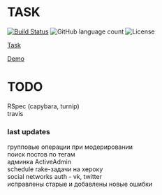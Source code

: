 # TASK

[![Build Status](https://app.travis-ci.com/willy-wonka-git/twinslashzero.svg?branch=main)](https://app.travis-ci.com/willy-wonka-git/twinslashzero) ![GitHub language count](https://img.shields.io/github/languages/count/willy-wonka-git/twinslashzero?style=social) ![License](https://img.shields.io/badge/license-MIT%20license-blue)



[Task](https://docs.google.com/document/d/1390ZczB-uCVaH0bsxH0qKALk1YQAeK9yta7LalW1hvo/edit#heading=h.800vgi95v9ga)

[Demo](https://blooming-journey-21325.herokuapp.com/)

# TODO

RSpec (capybara, turnip)  
travis

### last updates

групповые операции при модерировании  
поиск постов по тегам  
админка ActiveAdmin  
schedule rake-задачи на хероку  
social networks auth - vk, twitter  
исправлены старые и добавлены новые ошибки
